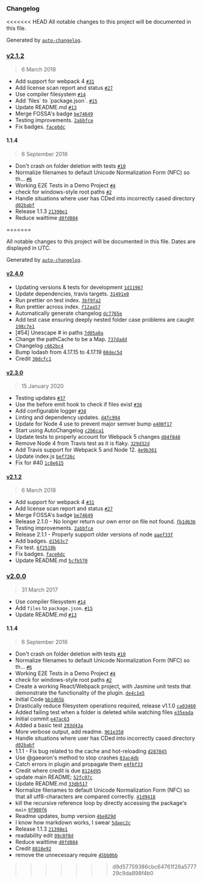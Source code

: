 ### Changelog
<<<<<<< HEAD
All notable changes to this project will be documented in this file.

Generated by [`auto-changelog`](https://github.com/CookPete/auto-changelog).

### [v2.1.2](https://github.com/Urthen/case-sensitive-paths-webpack-plugin/compare/1.1.4...v2.1.2)
> 6 March 2018
- Add support for webpack 4 [`#31`](https://github.com/Urthen/case-sensitive-paths-webpack-plugin/pull/31)
- Add license scan report and status [`#27`](https://github.com/Urthen/case-sensitive-paths-webpack-plugin/pull/27)
- Use compiler filesystem [`#14`](https://github.com/Urthen/case-sensitive-paths-webpack-plugin/pull/14)
- Add &#x60;files&#x60; to &#x60;package.json&#x60;. [`#15`](https://github.com/Urthen/case-sensitive-paths-webpack-plugin/pull/15)
- Update README.md [`#13`](https://github.com/Urthen/case-sensitive-paths-webpack-plugin/pull/13)
- Merge FOSSA&#x27;s badge [`be74649`](https://github.com/Urthen/case-sensitive-paths-webpack-plugin/commit/be74649d64c70f8b79efe25c320e737c2ebef07a)
- Testing improvements. [`2abbfce`](https://github.com/Urthen/case-sensitive-paths-webpack-plugin/commit/2abbfce8f963b48ad596f6f46065575216abd6a5)
- Fix badges. [`face6dc`](https://github.com/Urthen/case-sensitive-paths-webpack-plugin/commit/face6dc4b5b6a0f9820d89e79cab308e2dede4b8)

#### 1.1.4
> 6 September 2016
- Don&#x27;t crash on folder deletion with tests [`#10`](https://github.com/Urthen/case-sensitive-paths-webpack-plugin/pull/10)
- Normalize filenames to default Unicode Normalization Form (NFC) so th… [`#6`](https://github.com/Urthen/case-sensitive-paths-webpack-plugin/pull/6)
- Working E2E Tests in a Demo Project [`#4`](https://github.com/Urthen/case-sensitive-paths-webpack-plugin/pull/4)
- check for windows-style root paths [`#2`](https://github.com/Urthen/case-sensitive-paths-webpack-plugin/pull/2)
- Handle situations where user has CDed into incorrectly cased directory [`d02babf`](https://github.com/Urthen/case-sensitive-paths-webpack-plugin/commit/d02babf89f0bf4251efbd7ca5d64a79211487a74)
- Release 1.1.3 [`21390e1`](https://github.com/Urthen/case-sensitive-paths-webpack-plugin/commit/21390e1d25ff9ed46229fb0541329e753a1f3410)
- Reduce waittime [`d0fd084`](https://github.com/Urthen/case-sensitive-paths-webpack-plugin/commit/d0fd084236b231283191a4099c97584b2bba1676)

=======

All notable changes to this project will be documented in this file. Dates are displayed in UTC.

Generated by [`auto-changelog`](https://github.com/CookPete/auto-changelog).

#### [v2.4.0](https://github.com/Urthen/case-sensitive-paths-webpack-plugin/compare/v2.3.0...v2.4.0)

- Updating versions & tests for development [`1d11967`](https://github.com/Urthen/case-sensitive-paths-webpack-plugin/commit/1d11967cf3d5d984629536ad51e03c9670c573ad)
- Update dependencies, travis targets. [`31491e0`](https://github.com/Urthen/case-sensitive-paths-webpack-plugin/commit/31491e01cf9360d2144ad656df1253e678af1407)
- Run prettier on test index. [`3bf9fa2`](https://github.com/Urthen/case-sensitive-paths-webpack-plugin/commit/3bf9fa22977d6ad61da5db0246d866c5b3e8af39)
- Run prettier across index. [`f12aa57`](https://github.com/Urthen/case-sensitive-paths-webpack-plugin/commit/f12aa577b7e2b932b28aa4e21555cdb12929c352)
- Automatically generate changelog [`dc7765e`](https://github.com/Urthen/case-sensitive-paths-webpack-plugin/commit/dc7765edb1c090a65c60005f790639a13345315a)
- Add test case ensuring deeply nested folder case problems are caught [`198c7e1`](https://github.com/Urthen/case-sensitive-paths-webpack-plugin/commit/198c7e1416f010fc4ee6c439319bbaf5aa960973)
- [#54] Unescape # in paths [`7d05a0a`](https://github.com/Urthen/case-sensitive-paths-webpack-plugin/commit/7d05a0a0945b1ef438da711297c1ab64b674d814)
- Change the pathCache to be a Map. [`737dadd`](https://github.com/Urthen/case-sensitive-paths-webpack-plugin/commit/737dadd4b02e377296c9cd2d7c02703e09bb771a)
- Changelog [`c662bc4`](https://github.com/Urthen/case-sensitive-paths-webpack-plugin/commit/c662bc43a8066f2714be7ea1289570b14821e47b)
- Bump lodash from 4.17.15 to 4.17.19 [`08dec5d`](https://github.com/Urthen/case-sensitive-paths-webpack-plugin/commit/08dec5da716fae307f99336de02fab63b15ae7a2)
- Credit [`30dcfc1`](https://github.com/Urthen/case-sensitive-paths-webpack-plugin/commit/30dcfc1c1ae091b1717ab18c98806a01358f664a)

#### [v2.3.0](https://github.com/Urthen/case-sensitive-paths-webpack-plugin/compare/v2.1.2...v2.3.0)

> 15 January 2020

- Testing updates [`#37`](https://github.com/Urthen/case-sensitive-paths-webpack-plugin/pull/37)
- Use the before emit hook to check if files exist [`#36`](https://github.com/Urthen/case-sensitive-paths-webpack-plugin/pull/36)
- Add configurable logger [`#38`](https://github.com/Urthen/case-sensitive-paths-webpack-plugin/issues/38)
- Linting and dependency updates. [`d4fc994`](https://github.com/Urthen/case-sensitive-paths-webpack-plugin/commit/d4fc99450ae45c2b631a4b949f92d62794ff52cf)
- Update for Node 4 use to prevent major semver bump [`e400f17`](https://github.com/Urthen/case-sensitive-paths-webpack-plugin/commit/e400f177f2414e183f03c271f9683a2006ee3f1e)
- Start using AutoChangelog [`c2b6ca1`](https://github.com/Urthen/case-sensitive-paths-webpack-plugin/commit/c2b6ca1f271dbac1565f27ab4be2a3f2712eea28)
- Update tests to properly account for Webpack 5 changes [`d84f848`](https://github.com/Urthen/case-sensitive-paths-webpack-plugin/commit/d84f848df707d68dc14595df86ff88920ea709ff)
- Remove Node 4 from Travis test as it is flaky. [`329d32d`](https://github.com/Urthen/case-sensitive-paths-webpack-plugin/commit/329d32d9b4614f73fe121743aeee2dedbf14cae9)
- Add Travis support for Webpack 5 and Node 12. [`4e9b361`](https://github.com/Urthen/case-sensitive-paths-webpack-plugin/commit/4e9b36135ef6a5f0b19f41cce45dc5b1a9431b8b)
- Update index.js [`bef726c`](https://github.com/Urthen/case-sensitive-paths-webpack-plugin/commit/bef726cd4686569f3fc7c8b84ea8bd6836c03f8a)
- Fix for #40 [`1c8e615`](https://github.com/Urthen/case-sensitive-paths-webpack-plugin/commit/1c8e615a52eeb180d140102e8c23a07a9ca40c60)

#### [v2.1.2](https://github.com/Urthen/case-sensitive-paths-webpack-plugin/compare/v2.0.0...v2.1.2)

> 6 March 2018

- Add support for webpack 4 [`#31`](https://github.com/Urthen/case-sensitive-paths-webpack-plugin/pull/31)
- Add license scan report and status [`#27`](https://github.com/Urthen/case-sensitive-paths-webpack-plugin/pull/27)
- Merge FOSSA's badge [`be74649`](https://github.com/Urthen/case-sensitive-paths-webpack-plugin/commit/be74649d64c70f8b79efe25c320e737c2ebef07a)
- Release 2.1.0 - No longer return our own error on file not found. [`fb1d636`](https://github.com/Urthen/case-sensitive-paths-webpack-plugin/commit/fb1d63653bdc83edc25aada8b8022a4d12fa330a)
- Testing improvements. [`2abbfce`](https://github.com/Urthen/case-sensitive-paths-webpack-plugin/commit/2abbfce8f963b48ad596f6f46065575216abd6a5)
- Release 2.1.1 - Properly support older versions of node [`aaef33f`](https://github.com/Urthen/case-sensitive-paths-webpack-plugin/commit/aaef33fc265522c223150756f059216c183b679e)
- Add badges. [`d1563c7`](https://github.com/Urthen/case-sensitive-paths-webpack-plugin/commit/d1563c769ccd288cebfb74e3de7b612103e9cf5a)
- Fix test. [`6f2519b`](https://github.com/Urthen/case-sensitive-paths-webpack-plugin/commit/6f2519b11e3ad6a521ffeee248bfda372023c636)
- Fix badges. [`face6dc`](https://github.com/Urthen/case-sensitive-paths-webpack-plugin/commit/face6dc4b5b6a0f9820d89e79cab308e2dede4b8)
- Update README.md [`5cfb570`](https://github.com/Urthen/case-sensitive-paths-webpack-plugin/commit/5cfb5709682a572df21d36d181c90629d2355e98)

### [v2.0.0](https://github.com/Urthen/case-sensitive-paths-webpack-plugin/compare/1.1.4...v2.0.0)

> 31 March 2017

- Use compiler filesystem [`#14`](https://github.com/Urthen/case-sensitive-paths-webpack-plugin/pull/14)
- Add `files` to `package.json`. [`#15`](https://github.com/Urthen/case-sensitive-paths-webpack-plugin/pull/15)
- Update README.md [`#13`](https://github.com/Urthen/case-sensitive-paths-webpack-plugin/pull/13)

#### 1.1.4

> 6 September 2016

- Don't crash on folder deletion with tests [`#10`](https://github.com/Urthen/case-sensitive-paths-webpack-plugin/pull/10)
- Normalize filenames to default Unicode Normalization Form (NFC) so th… [`#6`](https://github.com/Urthen/case-sensitive-paths-webpack-plugin/pull/6)
- Working E2E Tests in a Demo Project [`#4`](https://github.com/Urthen/case-sensitive-paths-webpack-plugin/pull/4)
- check for windows-style root paths [`#2`](https://github.com/Urthen/case-sensitive-paths-webpack-plugin/pull/2)
- Create a working React/Webpack project, with Jasmine unit tests that demonstrate the functionality of the plugin. [`de4c1e5`](https://github.com/Urthen/case-sensitive-paths-webpack-plugin/commit/de4c1e5cb9d7e8bcc229876735236c0043f5fdeb)
- Initial Code [`bb1d65b`](https://github.com/Urthen/case-sensitive-paths-webpack-plugin/commit/bb1d65b0f7b1240a06e1f873ebf5a45f06b7d5bb)
- Drastically reduce filesystem operations required, release v1.1.0 [`ca03460`](https://github.com/Urthen/case-sensitive-paths-webpack-plugin/commit/ca034602148adc7617e1edc39e7931f35de865b5)
- Added failing test when a folder is deleted while watching files [`e35eada`](https://github.com/Urthen/case-sensitive-paths-webpack-plugin/commit/e35eadacc86cdcdaa864a4166a199b13ac852837)
- Initial commit [`e47ac63`](https://github.com/Urthen/case-sensitive-paths-webpack-plugin/commit/e47ac63b7a914f90e912cd67967ade9866a3c543)
- Added a basic test [`293d43a`](https://github.com/Urthen/case-sensitive-paths-webpack-plugin/commit/293d43abc8fc2217182eb8d3cdee5a826938f7af)
- More verbose output, add readme. [`961e350`](https://github.com/Urthen/case-sensitive-paths-webpack-plugin/commit/961e350faec9c942c580b0a0d23917cda02eea8c)
- Handle situations where user has CDed into incorrectly cased directory [`d02babf`](https://github.com/Urthen/case-sensitive-paths-webpack-plugin/commit/d02babf89f0bf4251efbd7ca5d64a79211487a74)
- 1.1.1 - Fix bug related to the cache and hot-reloading [`d287045`](https://github.com/Urthen/case-sensitive-paths-webpack-plugin/commit/d2870450be2d33b8b9d4deb692e2fcf7d00d895c)
- Use @gaearon's method to stop crashes [`83ac4db`](https://github.com/Urthen/case-sensitive-paths-webpack-plugin/commit/83ac4dbfe1288e09ba1a2971f3d9cb95779ba52c)
- Catch errors in plugin and propagate them [`e4fbf33`](https://github.com/Urthen/case-sensitive-paths-webpack-plugin/commit/e4fbf333b624aa1543712967668f48ad8ea1d587)
- Credit where credit is due [`8124d95`](https://github.com/Urthen/case-sensitive-paths-webpack-plugin/commit/8124d9545534fce33e3fd96aa9c4df18af00e329)
- update main README; [`52fc97c`](https://github.com/Urthen/case-sensitive-paths-webpack-plugin/commit/52fc97c2464c78052bd41faeb2c7016f05205b40)
- Update README.md [`33db517`](https://github.com/Urthen/case-sensitive-paths-webpack-plugin/commit/33db51747e6c20281de6497223bcabe1eba65994)
- Normalize filenames to default Unicode Normalization Form (NFC) so that all utf8-characters are compared correctly. [`41d9418`](https://github.com/Urthen/case-sensitive-paths-webpack-plugin/commit/41d94181cc7f5ad52487b2e8058f82865eefe466)
- kill the recursive reference loop by directly accessing the package's `main` [`9f980f6`](https://github.com/Urthen/case-sensitive-paths-webpack-plugin/commit/9f980f633dcb68829ff13e70ed72a9c70da688d5)
- Readme updates, bump version [`4be829d`](https://github.com/Urthen/case-sensitive-paths-webpack-plugin/commit/4be829dd3bd39b1156ddbb6fbab9da794f8b6064)
- I know how markdown works, I swear [`5daec2c`](https://github.com/Urthen/case-sensitive-paths-webpack-plugin/commit/5daec2cddfa4eda51c68e29e2adb5041e6e35f9e)
- Release 1.1.3 [`21390e1`](https://github.com/Urthen/case-sensitive-paths-webpack-plugin/commit/21390e1d25ff9ed46229fb0541329e753a1f3410)
- readability edit [`99c0f0d`](https://github.com/Urthen/case-sensitive-paths-webpack-plugin/commit/99c0f0de1a570ed8b67a9464bdf9287f24dce10e)
- Reduce waittime [`d0fd084`](https://github.com/Urthen/case-sensitive-paths-webpack-plugin/commit/d0fd084236b231283191a4099c97584b2bba1676)
- Credit [`8818e92`](https://github.com/Urthen/case-sensitive-paths-webpack-plugin/commit/8818e920f1c3f3df696489e89c08498389972ffa)
- remove the unnecessary require [`45bb0bb`](https://github.com/Urthen/case-sensitive-paths-webpack-plugin/commit/45bb0bbc5cca9137714bafca40ec8e351e2c4dbb)
>>>>>>> d9d57759386cbc64761f26a577729c9da898f4b0
